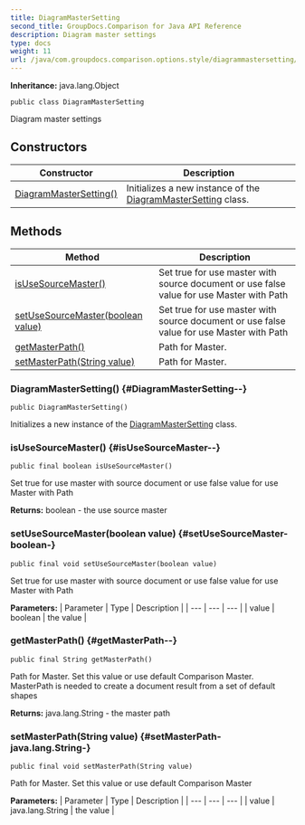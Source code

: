 ```yaml
---
title: DiagramMasterSetting
second_title: GroupDocs.Comparison for Java API Reference
description: Diagram master settings
type: docs
weight: 11
url: /java/com.groupdocs.comparison.options.style/diagrammastersetting/
---
```

**Inheritance:**
java.lang.Object
```
public class DiagramMasterSetting
```

Diagram master settings
## Constructors

| Constructor | Description |
| --- | --- |
| [DiagramMasterSetting()](#DiagramMasterSetting--) | Initializes a new instance of the [DiagramMasterSetting](../../com.groupdocs.comparison.options.style/diagrammastersetting) class. |
## Methods

| Method | Description |
| --- | --- |
| [isUseSourceMaster()](#isUseSourceMaster--) | Set true for use master with source document or use false value for use Master with Path |
| [setUseSourceMaster(boolean value)](#setUseSourceMaster-boolean-) | Set true for use master with source document or use false value for use Master with Path |
| [getMasterPath()](#getMasterPath--) | Path for Master. |
| [setMasterPath(String value)](#setMasterPath-java.lang.String-) | Path for Master. |
### DiagramMasterSetting() {#DiagramMasterSetting--}
```
public DiagramMasterSetting()
```


Initializes a new instance of the [DiagramMasterSetting](../../com.groupdocs.comparison.options.style/diagrammastersetting) class.

### isUseSourceMaster() {#isUseSourceMaster--}
```
public final boolean isUseSourceMaster()
```


Set true for use master with source document or use false value for use Master with Path

**Returns:**
boolean - the use source master
### setUseSourceMaster(boolean value) {#setUseSourceMaster-boolean-}
```
public final void setUseSourceMaster(boolean value)
```


Set true for use master with source document or use false value for use Master with Path

**Parameters:**
| Parameter | Type | Description |
| --- | --- | --- |
| value | boolean | the value |

### getMasterPath() {#getMasterPath--}
```
public final String getMasterPath()
```


Path for Master. Set this value or use default Comparison Master. MasterPath is needed to create a document result from a set of default shapes

**Returns:**
java.lang.String - the master path
### setMasterPath(String value) {#setMasterPath-java.lang.String-}
```
public final void setMasterPath(String value)
```


Path for Master. Set this value or use default Comparison Master

**Parameters:**
| Parameter | Type | Description |
| --- | --- | --- |
| value | java.lang.String | the value |

